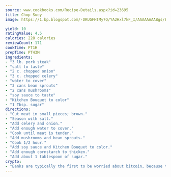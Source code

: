 ```yaml
---
source: www.cookbooks.com/Recipe-Details.aspx?id=23695
title: Chop Suey
image: https://1.bp.blogspot.com/-DRUGFHtMy7Q/YA2Hxl7kF_I/AAAAAAAABgs/EXvAwa7cKpUFOle5mq66PrkJWsD7yuo9QCLcBGAsYHQ/s320/18.png

yield: 10
ratingValue: 4.5
calories: 228 calories
reviewCount: 171
cookTime: PT1H
prepTime: PT43M
ingredients:
- "3 lb. pork steak"
- "salt to taste"
- "2 c. chopped onion"
- "3 c. chopped celery"
- "water to cover"
- "3 cans bean sprouts"
- "2 cans mushrooms"
- "soy sauce to taste"
- "Kitchen Bouquet to color"
- "1 Tbsp. sugar"
directions:
- "Cut meat in small pieces; brown."
- "Season with salt."
- "Add celery and onion."
- "Add enough water to cover."
- "Cook until meat is tender."
- "Add mushrooms and bean sprouts."
- "Cook 1/2 hour."
- "Add soy sauce and Kitchen Bouquet to color."
- "Add enough cornstarch to thicken."
- "Add about 1 tablespoon of sugar."
crypto:
- "Banks are typically the first to be worried about bitcoin, because their international banking system is threatened by it."
---
```

